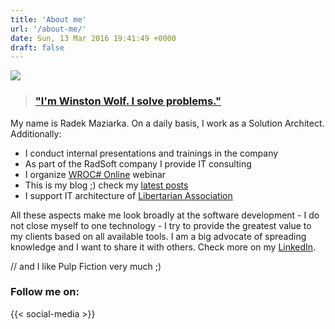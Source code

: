 ```yaml
---
title: 'About me'
url: '/about-me/'
date: Sun, 13 Mar 2016 19:41:49 +0000
draft: false
---
```


[![](/images/2018/10/small.jpg)](/images/2018/10/small.jpg)

> ### ["I'm Winston Wolf. I solve problems."](https://hrspoiler.wordpress.com/2013/05/13/im-winston-wolf-i-solve-problems/)

My name is Radek Maziarka. On a daily basis, I work as a Solution Architect. Additionally:

 *   I conduct internal presentations and trainings in the company
 *   As part of the RadSoft company I provide IT consulting
 *   I organize [WROC# Online](https://www.youtube.com/playlist?list=PLYVo-vlwRSOrwFEFlMhpamAXJxn5Oz8MD) webinar
 *   This is my blog ;) check my [latest posts](/blog)
 *   I support IT architecture of [Libertarian Association](http://slib.pl/en/about-us/)

All these aspects make me look broadly at the software development - I do not close myself to one technology - I try to provide the greatest value to my clients based on all available tools. I am a big advocate of spreading knowledge and I want to share it with others.
Check more on my [LinkedIn](https://www.linkedin.com/in/maziarka-radoslaw/).

// and I like Pulp Fiction very much ;)

### Follow me on:

{{< social-media >}}
